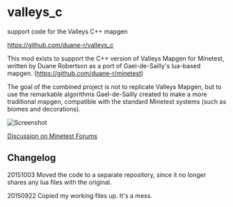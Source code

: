 # valleys_c
support code for the Valleys C++ mapgen

https://github.com/duane-r/valleys_c

This mod exists to support the C++ version of Valleys Mapgen for
Minetest, written by Duane Robertson as a port of Gael-de-Sailly's
lua-based mapgen. (https://github.com/duane-r/minetest)

The goal of the combined project is not to replicate Valleys Mapgen,
but to use the remarkable algorithms Gael-de-Sailly created to make
a more traditional mapgen, compatible with the standard Minetest
systems (such as biomes and decorations).

![Screenshot](http://duanerobertson.com/img/c-demo-14.jpg)

[Discussion on Minetest Forums](https://forum.minetest.net/viewtopic.php?f=9&t=11430)

## Changelog
20151003 Moved the code to a separate repository, since it no longer
          shares any lua files with the original.

20150922 Copied my working files up. It's a mess.
